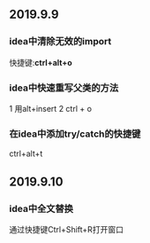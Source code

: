 ## 2019.9.9

### idea中清除无效的import

快捷键:**ctrl+alt+o**

### idea中快速重写父类的方法

1 用alt+insert
2 ctrl + o

### 在idea中添加try/catch的快捷键
ctrl+alt+t

## 2019.9.10

### idea中全文替换

通过快捷键Ctrl+Shift+R打开窗口